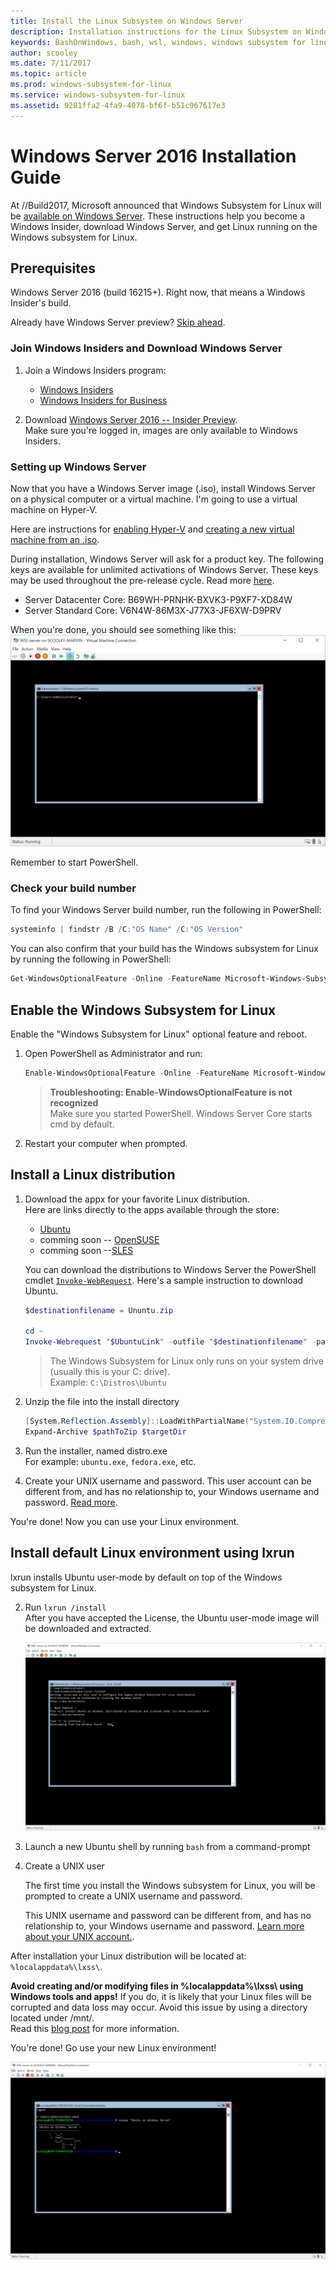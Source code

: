```yaml
---
title: Install the Linux Subsystem on Windows Server
description: Installation instructions for the Linux Subsystem on Windows Server.
keywords: BashOnWindows, bash, wsl, windows, windows subsystem for linux, windowssubsystem, ubuntu, windows 2016
author: scooley
ms.date: 7/11/2017
ms.topic: article
ms.prod: windows-subsystem-for-linux
ms.service: windows-subsystem-for-linux
ms.assetid: 9281ffa2-4fa9-4078-bf6f-b51c967617e3
---
```


# Windows Server 2016 Installation Guide

At //Build2017, Microsoft announced that Windows Subsystem for Linux will be [available on Windows Server](https://blogs.technet.microsoft.com/hybridcloud/2017/05/10/windows-server-for-developers-news-from-microsoft-build-2017/).  These instructions help you become a Windows Insider, download Windows Server, and get Linux running on the Windows subsystem for Linux.

## Prerequisites

Windows Server 2016 (build 16215+).  Right now, that means a Windows Insider's build.

Already have Windows Server preview?  [Skip ahead](install-on-server.md#Enable-the-Windows-Subsystem-for-Linux).

### Join Windows Insiders and Download Windows Server

1. Join a Windows Insiders program:
    * [Windows Insiders](https://insider.windows.com)
    * [Windows Insiders for Business](https://insider.windows.com/ForBusiness)

2. Download [Windows Server 2016 -- Insider Preview](https://www.microsoft.com/software-download/windowsinsiderpreviewserver).  
Make sure you're logged in, images are only available to Windows Insiders.


### Setting up Windows Server

Now that you have a Windows Server image (.iso), install Windows Server on a physical computer or a virtual machine.  I'm going to use a virtual machine on Hyper-V.

Here are instructions for [enabling Hyper-V](https://docs.microsoft.com/virtualization/hyper-v-on-windows/quick-start/enable-hyper-v) and [creating a new virtual machine from an .iso](https://docs.microsoft.com/virtualization/hyper-v-on-windows/quick-start/quick-create-virtual-machine).

During installation, Windows Server will ask for a product key.  The following keys are available for unlimited activations of Windows Server. These keys may be used throughout the pre-release cycle.  Read more [here](https://blogs.windows.com/windowsexperience/2017/07/13/announcing-windows-server-insider-preview-build-16237).
* Server Datacenter Core: B69WH-PRNHK-BXVK3-P9XF7-XD84W
* Server Standard Core: V6N4W-86M3X-J77X3-JF6XW-D9PRV

When you're done, you should see something like this:  
![](media/WindowsServer.png)

Remember to start PowerShell.

### Check your build number

To find your Windows Server build number, run the following in PowerShell:  
``` PowerShell
systeminfo | findstr /B /C:"OS Name" /C:"OS Version"
```

You can also confirm that your build has the Windows subsystem for Linux by running the following in PowerShell:  
``` PowerShell
Get-WindowsOptionalFeature -Online -FeatureName Microsoft-Windows-Subsystem-Linux
```

## Enable the Windows Subsystem for Linux
Enable the "Windows Subsystem for Linux" optional feature and reboot.

1. Open PowerShell as Administrator and run:
    ``` PowerShell
    Enable-WindowsOptionalFeature -Online -FeatureName Microsoft-Windows-Subsystem-Linux
    ```
    
    > **Troubleshooting: Enable-WindowsOptionalFeature is not recognized**  
    > Make sure you started PowerShell.  Windows Server Core starts cmd by default.

2. Restart your computer when prompted.


## Install a Linux distribution

1. Download the appx for your favorite Linux distribution.  
    Here are links directly to the apps available through the store:
    * [Ubuntu]()
    * comming soon -- [OpenSUSE]()
    * comming soon --[SLES]()

    You can download the distributions to Windows Server the PowerShell cmdlet [`Invoke-WebRequest`]().  Here's a sample instruction to download Ubuntu.
    
    ``` PowerShell
    $destinationfilename = Ununtu.zip

    cd ~
    Invoke-Webrequest "$UbuntuLink" -outfile "$destinationfilename" -passthru | select -Expand headers
    ```

    > The Windows Subsystem for Linux only runs on your system drive (usually this is your C: drive).  
    Example: `C:\Distros\Ubuntu`

3. Unzip the file into the install directory

    ``` PowerShell
    [System.Reflection.Assembly]::LoadWithPartialName("System.IO.Compression.FileSystem") | Out-Null
    Expand-Archive $pathToZip $targetDir
    ```

5. Run the installer, named distro.exe  
    For example: `ubuntu.exe`, `fedora.exe`, etc.
 
5. Create your UNIX username and password.  This user account can be different from, and has no relationship to, your Windows username and password. [Read more](https://msdn.microsoft.com/en-us/commandline/wsl/user_support).

You're done!  Now you can use your Linux environment.


## Install default Linux environment using lxrun

lxrun installs Ubuntu user-mode by default on top of the Windows subsystem for Linux.  

2. Run `lxrun /install`  
  After you have accepted the License, the Ubuntu user-mode image will be downloaded and extracted.
  
    ![](media/server-bash-install.png)

3. Launch a new Ubuntu shell by running `bash` from a command-prompt

4. Create a UNIX user
    
    The first time you install the Windows subsystem for Linux, you will be prompted to create a UNIX username and password.  
    
    This UNIX username and password can be different from, and has no relationship to, your Windows username and password. [Learn more about your UNIX account.](https://msdn.microsoft.com/en-us/commandline/wsl/user_support).

After installation your Linux distribution will be located at: `%localappdata%\lxss\`.

**Avoid creating and/or modifying files in %localappdata%\lxss\ using Windows tools and apps!** If you do, it is likely that your Linux files will be corrupted and data loss may occur. Avoid this issue by using a directory located under /mnt/.  
Read this [blog post](https://blogs.msdn.microsoft.com/commandline/2016/11/17/do-not-change-linux-files-using-windows-apps-and-tools/) for more information.

You're done!  Go use your new Linux environment!

![](media/server-cowsay.png)
